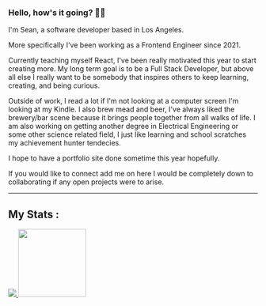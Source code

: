 <!-- About Me section -->
### Hello, how's it going? :man_technologist:

I'm Sean, a software developer based in Los Angeles.

More specifically I've been working as a Frontend Engineer since 2021.

Currently teaching myself React, I've been really motivated this year to start creating more. My long term goal is to be a Full Stack Developer, but above all else I really want to be somebody that inspires others to keep learning, creating, and being curious.

Outside of work, I read a lot if I'm not looking at a computer screen I'm looking at my Kindle. I also brew mead and beer, I've always liked the brewery/bar scene because it brings people together from all walks of life. I am also working on getting another degree in Electrical Engineering or some other science related field, I just like learning and school scratches my achievement hunter tendecies.

I hope to have a portfolio site done sometime this year hopefully.

If you would like to connect add me on here I would be completely down to collaborating if any open projects were to arise.



---
<!-- My Stats section -->
## My Stats :
<div style="width: 100%;">
<a href="https://wakatime.com/@Sean_paul">
    <img  src="https://github-readme-stats.vercel.app/api/wakatime?username=Sean_paul">
</a>
<a href="https://github.com/seanybarra/seanybarra">
    <img height="137px" src="https://github-readme-stats.vercel.app/api/top-langs/?username=seanybarra&layout=compact&theme=dark">
</a>
</div>



